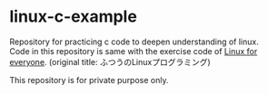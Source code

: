 # linux-c-example
Repository for practicing c code to deepen understanding of linux.  
Code in this repository is same with the exercise code of [Linux for everyone](http://www.yes24.com/Product/Goods/66809486).
(original title: ふつうのLinuxプログラミング)

This repository is for private purpose only.

